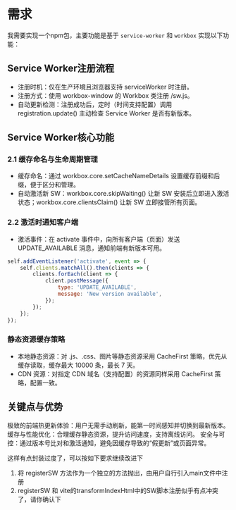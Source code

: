 # 需求
我需要实现一个npm包，主要功能是基于 `service-worker` 和 `workbox` 实现以下功能：

## Service Worker注册流程
- 注册时机：仅在生产环境且浏览器支持 serviceWorker 时注册。
- 注册方式：使用 workbox-window 的 Workbox 类注册 /sw.js。
- 自动更新检测：注册成功后，定时（时间支持配置）调用 registration.update() 主动检查 Service Worker 是否有新版本。
## Service Worker核心功能
### 2.1 缓存命名与生命周期管理
- 缓存命名：通过 workbox.core.setCacheNameDetails 设置缓存前缀和后缀，便于区分和管理。 
- 自动激活新 SW：workbox.core.skipWaiting() 让新 SW 安装后立即进入激活状态；workbox.core.clientsClaim() 让新 SW 立即接管所有页面。
### 2.2 激活时通知客户端
- 激活事件：在 activate 事件中，向所有客户端（页面）发送 UPDATE_AVAILABLE 消息，通知前端有新版本可用。
```javascript
self.addEventListener('activate', event => {
    self.clients.matchAll().then(clients => {
        clients.forEach(client => {
            client.postMessage({
                type: 'UPDATE_AVAILABLE',
                message: 'New version available',
            });
        });
    });
});
```
### 静态资源缓存策略
- 本地静态资源：对 .js、.css、图片等静态资源采用 CacheFirst 策略，优先从缓存读取，缓存最大 10000 条，最长 7 天。
- CDN 资源：对指定 CDN 域名（支持配置）的资源同样采用 CacheFirst 策略，配置一致。

## 关键点与优势
极致的前端热更新体验：用户无需手动刷新，能第一时间感知并切换到最新版本。
缓存与性能优化：合理缓存静态资源，提升访问速度，支持离线访问。
安全与可控：通过版本号比对和激活通知，避免因缓存导致的“假更新”或页面异常。


这样有点封装过度了，可以按如下要求继续改进下
1. 将 registerSW 方法作为一个独立的方法抛出，由用户自行引入main文件中注册
2. registerSW 和 vite的transformIndexHtml中的SW脚本注册似乎有点冲突了，请你确认下